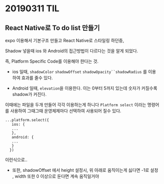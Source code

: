 # 20190311 TIL

## React Native로 To do list 만들기

expo 이용해서 기본구조 만들고 React Native로 스타일링 하던중, 

Shadow 넣을때 ios 와 Android의 접근방법이 다르다는 것을 알게 되었다.

즉, Platform Specific Code를 이용해야 한다는 것.

- ios 일때, `shadowColor` `shadowOffset` `shadowOpacity``shadowRadius` 를 이용하여 효과를 줄수 있다.

- Android 일때, `elevation`을 이용한다. 이는 0부터 5까지 있는데 숫자가 커질수록 shadow가 커진다.

이때에는 파일을 두개 만들어 각각 이용하는게 하니다 `Platform select` 이라는 명령어를 사용하여 그때그때 운영체제마다 선택하여 사용되어 질수 있다.

```
...platform.select({
   ios: {
   ...
   },
   android: {
   ...
   }
  })
```

이런식으로..

- 또한, shadowOffset 에서 height 설정시, 위 아래로 움직이는게 싫다면 -1로 설정 , width 또한 0 이상으로 둔다면 계속 움직일거야